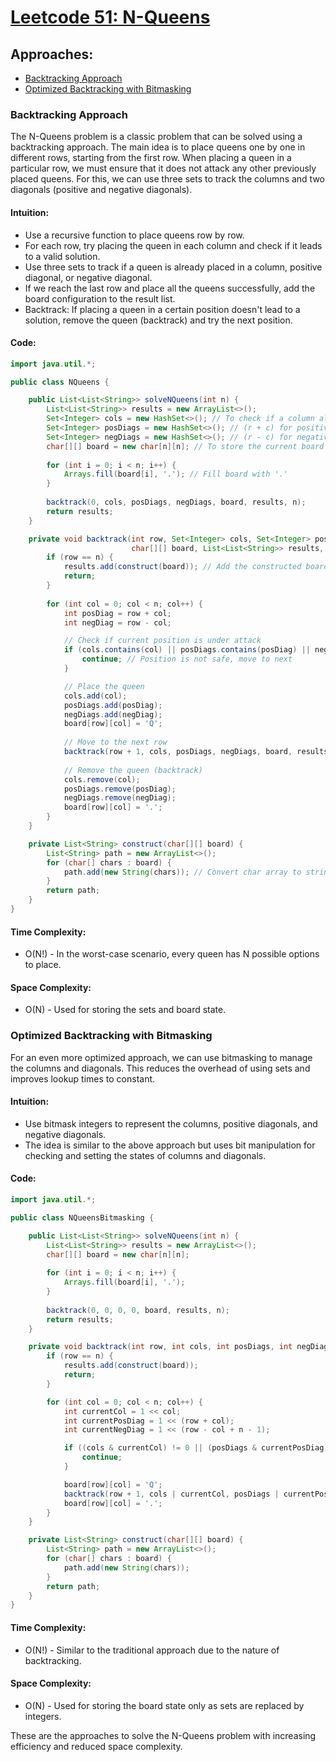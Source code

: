 # [Leetcode 51: N-Queens](https://leetcode.com/problems/n-queens/)

## Approaches:
- [Backtracking Approach](#backtracking-approach)
- [Optimized Backtracking with Bitmasking](#optimized-backtracking-with-bitmasking)

### Backtracking Approach

The N-Queens problem is a classic problem that can be solved using a backtracking approach. The main idea is to place queens one by one in different rows, starting from the first row. When placing a queen in a particular row, we must ensure that it does not attack any other previously placed queens. For this, we can use three sets to track the columns and two diagonals (positive and negative diagonals).

#### Intuition:
- Use a recursive function to place queens row by row.
- For each row, try placing the queen in each column and check if it leads to a valid solution.
- Use three sets to track if a queen is already placed in a column, positive diagonal, or negative diagonal.
- If we reach the last row and place all the queens successfully, add the board configuration to the result list.
- Backtrack: If placing a queen in a certain position doesn't lead to a solution, remove the queen (backtrack) and try the next position.

#### Code:
```java
import java.util.*;

public class NQueens {

    public List<List<String>> solveNQueens(int n) {
        List<List<String>> results = new ArrayList<>();
        Set<Integer> cols = new HashSet<>(); // To check if a column already has a queen
        Set<Integer> posDiags = new HashSet<>(); // (r + c) for positive diagonals
        Set<Integer> negDiags = new HashSet<>(); // (r - c) for negative diagonals
        char[][] board = new char[n][n]; // To store the current board configuration
        
        for (int i = 0; i < n; i++) {
            Arrays.fill(board[i], '.'); // Fill board with '.'
        }
        
        backtrack(0, cols, posDiags, negDiags, board, results, n);
        return results;
    }

    private void backtrack(int row, Set<Integer> cols, Set<Integer> posDiags, Set<Integer> negDiags,
                           char[][] board, List<List<String>> results, int n) {
        if (row == n) {
            results.add(construct(board)); // Add the constructed board to results
            return;
        }
        
        for (int col = 0; col < n; col++) {
            int posDiag = row + col;
            int negDiag = row - col;

            // Check if current position is under attack
            if (cols.contains(col) || posDiags.contains(posDiag) || negDiags.contains(negDiag)) {
                continue; // Position is not safe, move to next
            }

            // Place the queen
            cols.add(col);
            posDiags.add(posDiag);
            negDiags.add(negDiag);
            board[row][col] = 'Q';
            
            // Move to the next row
            backtrack(row + 1, cols, posDiags, negDiags, board, results, n);
            
            // Remove the queen (backtrack)
            cols.remove(col);
            posDiags.remove(posDiag);
            negDiags.remove(negDiag);
            board[row][col] = '.';
        }
    }

    private List<String> construct(char[][] board) {
        List<String> path = new ArrayList<>();
        for (char[] chars : board) {
            path.add(new String(chars)); // Convert char array to string
        }
        return path;
    }
}
```

#### Time Complexity:
- O(N!) - In the worst-case scenario, every queen has N possible options to place.

#### Space Complexity:
- O(N) - Used for storing the sets and board state.

### Optimized Backtracking with Bitmasking

For an even more optimized approach, we can use bitmasking to manage the columns and diagonals. This reduces the overhead of using sets and improves lookup times to constant.

#### Intuition:
- Use bitmask integers to represent the columns, positive diagonals, and negative diagonals.
- The idea is similar to the above approach but uses bit manipulation for checking and setting the states of columns and diagonals.

#### Code:
```java
import java.util.*;

public class NQueensBitmasking {

    public List<List<String>> solveNQueens(int n) {
        List<List<String>> results = new ArrayList<>();
        char[][] board = new char[n][n];
        
        for (int i = 0; i < n; i++) {
            Arrays.fill(board[i], '.');
        }
        
        backtrack(0, 0, 0, 0, board, results, n);
        return results;
    }

    private void backtrack(int row, int cols, int posDiags, int negDiags, char[][] board, List<List<String>> results, int n) {
        if (row == n) {
            results.add(construct(board));
            return;
        }

        for (int col = 0; col < n; col++) {
            int currentCol = 1 << col;
            int currentPosDiag = 1 << (row + col);
            int currentNegDiag = 1 << (row - col + n - 1);

            if ((cols & currentCol) != 0 || (posDiags & currentPosDiag) != 0 || (negDiags & currentNegDiag) != 0) {
                continue;
            }

            board[row][col] = 'Q';
            backtrack(row + 1, cols | currentCol, posDiags | currentPosDiag, negDiags | currentNegDiag, board, results, n);
            board[row][col] = '.';
        }
    }

    private List<String> construct(char[][] board) {
        List<String> path = new ArrayList<>();
        for (char[] chars : board) {
            path.add(new String(chars));
        }
        return path;
    }
}
```

#### Time Complexity:
- O(N!) - Similar to the traditional approach due to the nature of backtracking.

#### Space Complexity:
- O(N) - Used for storing the board state only as sets are replaced by integers.

These are the approaches to solve the N-Queens problem with increasing efficiency and reduced space complexity.


